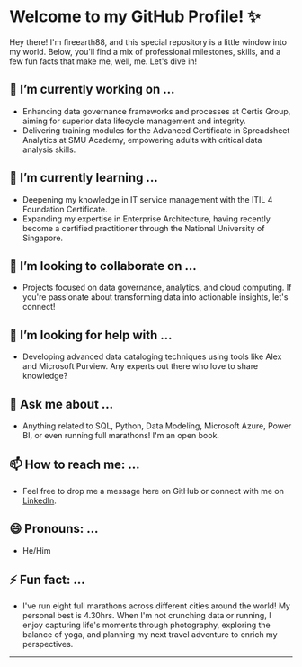 # Welcome to my GitHub Profile! ✨

Hey there! I'm fireearth88, and this special repository is a little window into my world. Below, you'll find a mix of professional milestones, skills, and a few fun facts that make me, well, me. Let's dive in!

## 🔭 I’m currently working on ...
- Enhancing data governance frameworks and processes at Certis Group, aiming for superior data lifecycle management and integrity.
- Delivering training modules for the Advanced Certificate in Spreadsheet Analytics at SMU Academy, empowering adults with critical data analysis skills.

## 🌱 I’m currently learning ...
- Deepening my knowledge in IT service management with the ITIL 4 Foundation Certificate.
- Expanding my expertise in Enterprise Architecture, having recently become a certified practitioner through the National University of Singapore.

## 👯 I’m looking to collaborate on ...
- Projects focused on data governance, analytics, and cloud computing. If you're passionate about transforming data into actionable insights, let's connect!

## 🤔 I’m looking for help with ...
- Developing advanced data cataloging techniques using tools like Alex and Microsoft Purview. Any experts out there who love to share knowledge?

## 💬 Ask me about ...
- Anything related to SQL, Python, Data Modeling, Microsoft Azure, Power BI, or even running full marathons! I'm an open book.

## 📫 How to reach me: ...
- Feel free to drop me a message here on GitHub or connect with me on [LinkedIn](#).

## 😄 Pronouns: ...
- He/Him

## ⚡ Fun fact: ...
- I've run eight full marathons across different cities around the world! My personal best is 4.30hrs. When I'm not crunching data or running, I enjoy capturing life's moments through photography, exploring the balance of yoga, and planning my next travel adventure to enrich my perspectives.

---



